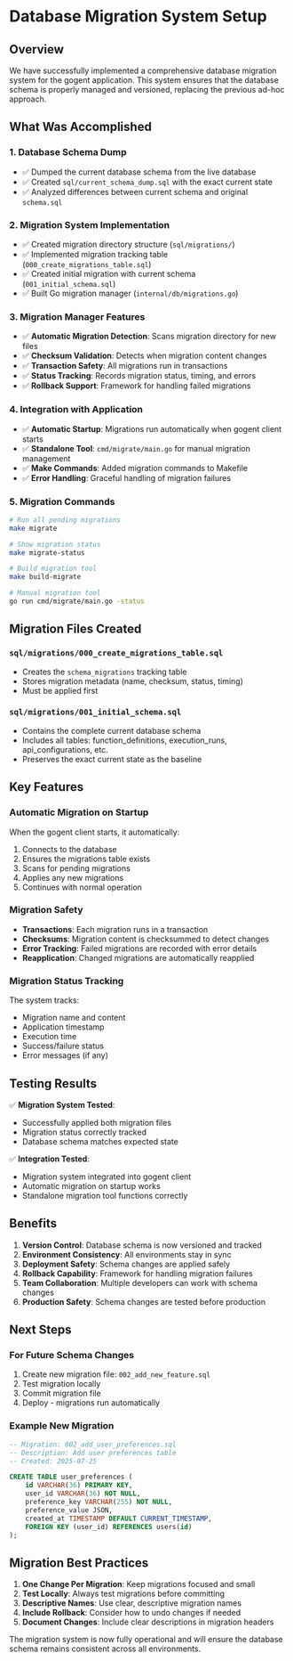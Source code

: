 # Database Migration System Setup

## Overview

We have successfully implemented a comprehensive database migration system for the gogent application. This system ensures that the database schema is properly managed and versioned, replacing the previous ad-hoc approach.

## What Was Accomplished

### 1. Database Schema Dump
- ✅ Dumped the current database schema from the live database
- ✅ Created `sql/current_schema_dump.sql` with the exact current state
- ✅ Analyzed differences between current schema and original `schema.sql`

### 2. Migration System Implementation
- ✅ Created migration directory structure (`sql/migrations/`)
- ✅ Implemented migration tracking table (`000_create_migrations_table.sql`)
- ✅ Created initial migration with current schema (`001_initial_schema.sql`)
- ✅ Built Go migration manager (`internal/db/migrations.go`)

### 3. Migration Manager Features
- ✅ **Automatic Migration Detection**: Scans migration directory for new files
- ✅ **Checksum Validation**: Detects when migration content changes
- ✅ **Transaction Safety**: All migrations run in transactions
- ✅ **Status Tracking**: Records migration status, timing, and errors
- ✅ **Rollback Support**: Framework for handling failed migrations

### 4. Integration with Application
- ✅ **Automatic Startup**: Migrations run automatically when gogent client starts
- ✅ **Standalone Tool**: `cmd/migrate/main.go` for manual migration management
- ✅ **Make Commands**: Added migration commands to Makefile
- ✅ **Error Handling**: Graceful handling of migration failures

### 5. Migration Commands
```bash
# Run all pending migrations
make migrate

# Show migration status
make migrate-status

# Build migration tool
make build-migrate

# Manual migration tool
go run cmd/migrate/main.go -status
```

## Migration Files Created

### `sql/migrations/000_create_migrations_table.sql`
- Creates the `schema_migrations` tracking table
- Stores migration metadata (name, checksum, status, timing)
- Must be applied first

### `sql/migrations/001_initial_schema.sql`
- Contains the complete current database schema
- Includes all tables: function_definitions, execution_runs, api_configurations, etc.
- Preserves the exact current state as the baseline

## Key Features

### Automatic Migration on Startup
When the gogent client starts, it automatically:
1. Connects to the database
2. Ensures the migrations table exists
3. Scans for pending migrations
4. Applies any new migrations
5. Continues with normal operation

### Migration Safety
- **Transactions**: Each migration runs in a transaction
- **Checksums**: Migration content is checksummed to detect changes
- **Error Tracking**: Failed migrations are recorded with error details
- **Reapplication**: Changed migrations are automatically reapplied

### Migration Status Tracking
The system tracks:
- Migration name and content
- Application timestamp
- Execution time
- Success/failure status
- Error messages (if any)

## Testing Results

✅ **Migration System Tested**:
- Successfully applied both migration files
- Migration status correctly tracked
- Database schema matches expected state

✅ **Integration Tested**:
- Migration system integrated into gogent client
- Automatic migration on startup works
- Standalone migration tool functions correctly

## Benefits

1. **Version Control**: Database schema is now versioned and tracked
2. **Environment Consistency**: All environments stay in sync
3. **Deployment Safety**: Schema changes are applied safely
4. **Rollback Capability**: Framework for handling migration failures
5. **Team Collaboration**: Multiple developers can work with schema changes
6. **Production Safety**: Schema changes are tested before production

## Next Steps

### For Future Schema Changes
1. Create new migration file: `002_add_new_feature.sql`
2. Test migration locally
3. Commit migration file
4. Deploy - migrations run automatically

### Example New Migration
```sql
-- Migration: 002_add_user_preferences.sql
-- Description: Add user preferences table
-- Created: 2025-07-25

CREATE TABLE user_preferences (
    id VARCHAR(36) PRIMARY KEY,
    user_id VARCHAR(36) NOT NULL,
    preference_key VARCHAR(255) NOT NULL,
    preference_value JSON,
    created_at TIMESTAMP DEFAULT CURRENT_TIMESTAMP,
    FOREIGN KEY (user_id) REFERENCES users(id)
);
```

## Migration Best Practices

1. **One Change Per Migration**: Keep migrations focused and small
2. **Test Locally**: Always test migrations before committing
3. **Descriptive Names**: Use clear, descriptive migration names
4. **Include Rollback**: Consider how to undo changes if needed
5. **Document Changes**: Include clear descriptions in migration headers

The migration system is now fully operational and will ensure the database schema remains consistent across all environments. 